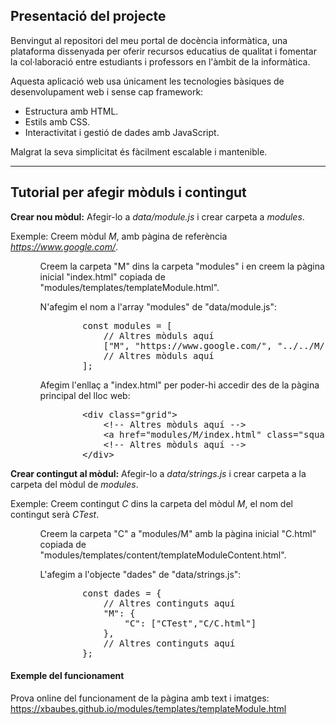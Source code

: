 ## Presentació del projecte

Benvingut al repositori del meu portal de docència informàtica,
una plataforma dissenyada per oferir recursos educatius de qualitat i fomentar la col·laboració entre estudiants i professors en l'àmbit de la informàtica.

Aquesta aplicació web usa únicament les tecnologies bàsiques de desenvolupament web i sense cap framework:
- Estructura amb HTML.
- Estils amb CSS.
- Interactivitat i gestió de dades amb JavaScript.

Malgrat la seva simplicitat és fàcilment escalable i mantenible.

---

## Tutorial per afegir mòduls i contingut

**Crear nou mòdul:** Afegir-lo a *data/module.js* i crear carpeta a *modules*.

Exemple: Creem mòdul *M*, amb pàgina de referència *https://www.google.com/*.
<ol type="1">
	<ul>Creem la carpeta "M" dins la carpeta "modules" i en creem la pàgina inicial "index.html" copiada de "modules/templates/templateModule.html".</ul>
	<ul>
		N'afegim el nom a l'array "modules" de "data/module.js":
		<pre>
		const modules = [
		    // Altres mòduls aquí
		    ["M", "https://www.google.com/", "../../M/index.html"],
		    // Altres mòduls aquí
		]; </pre>
	</ul>
	<ul>
		Afegim l'enllaç a "index.html" per poder-hi accedir des de la pàgina principal del lloc web:
		<pre>
		&lt;div class=&quot;grid&quot;&gt;
		    &lt;!-- Altres mòduls aquí --&gt;
		    &lt;a href=&quot;modules/M/index.html&quot; class=&quot;square&quot;&gt;M&lt;/a&gt;
		    &lt;!-- Altres mòduls aquí --&gt;
		&lt;/div&gt; </pre>
	</ul>
</ol>


**Crear contingut al mòdul:** Afegir-lo a *data/strings.js* i crear carpeta a la carpeta del mòdul de *modules*.

Exemple: Creem contingut *C* dins la carpeta del mòdul *M*, el nom del contingut serà *CTest*.
<ol type="1">
	<ul>Creem la carpeta "C" a "modules/M" amb la pàgina inicial "C.html" copiada de "modules/templates/content/templateModuleContent.html".</ul>
	<ul>
		L'afegim a l'objecte "dades" de "data/strings.js":
		<pre>
		const dades = {
		    // Altres continguts aquí
		    "M": {
		        "C": ["CTest","C/C.html"]
		    },
		    // Altres continguts aquí
		}; </pre>
	</ul>
	<!--
	<ul>
		Editem la pàgina inicial "C.html" per afegir novament el nom del contingut (<em>CTest</em>). No és necessari, però es recomana per robustesa i indexació SEO. És imprescindible que es mantingui el nom del contingut utilitzat anteriorment.
		Editem les metadades de la capçalera <code>&lt;head&gt;</code>: <br>
		<pre>
		&lt;meta name="title" content="CTest"&gt; </pre>	
	</ul>
	-->
</ol>

#### Exemple del funcionament

Prova online del funcionament de la pàgina amb text i imatges:
https://xbaubes.github.io/modules/templates/templateModule.html
